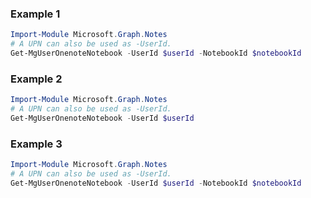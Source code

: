 ### Example 1
```powershell
Import-Module Microsoft.Graph.Notes
# A UPN can also be used as -UserId.
Get-MgUserOnenoteNotebook -UserId $userId -NotebookId $notebookId
```
### Example 2
```powershell
Import-Module Microsoft.Graph.Notes
# A UPN can also be used as -UserId.
Get-MgUserOnenoteNotebook -UserId $userId
```
### Example 3
```powershell
Import-Module Microsoft.Graph.Notes
# A UPN can also be used as -UserId.
Get-MgUserOnenoteNotebook -UserId $userId -NotebookId $notebookId
```
